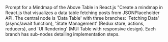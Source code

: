 Prompt for a Mindmap of the Above Table in React.js
"Create a mindmap in React.js that visualizes a data table fetching posts from JSONPlaceholder API. The central node is 'Data Table' with three branches: 'Fetching Data' (async/await function), 'State Management' (Redux store, actions, reducers), and 'UI Rendering' (MUI Table with responsive design). Each branch has sub-nodes detailing implementation steps.
